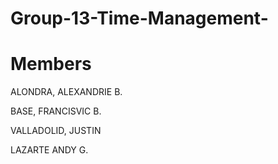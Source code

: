 # Group-13-Time-Management-
# Members
ALONDRA, ALEXANDRIE B.

BASE, FRANCISVIC B.

VALLADOLID, JUSTIN

LAZARTE ANDY G.
